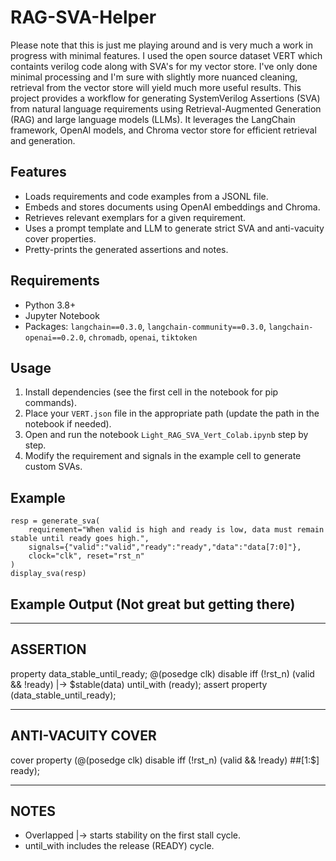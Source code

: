 # RAG-SVA-Helper
Please note that this is just me playing around and is very much a work in progress with minimal features.
I used the open source dataset VERT which containts verilog code along with SVA's for my vector store. I've only done minimal processing and I'm sure with slightly more nuanced cleaning, retrieval from the vector store will yield much more useful results. 
This project provides a workflow for generating SystemVerilog Assertions (SVA) from natural language requirements using Retrieval-Augmented Generation (RAG) and large language models (LLMs). It leverages the LangChain framework, OpenAI models, and Chroma vector store for efficient retrieval and generation. 

## Features
- Loads requirements and code examples from a JSONL file.
- Embeds and stores documents using OpenAI embeddings and Chroma.
- Retrieves relevant exemplars for a given requirement.
- Uses a prompt template and LLM to generate strict SVA and anti-vacuity cover properties.
- Pretty-prints the generated assertions and notes.

## Requirements
- Python 3.8+
- Jupyter Notebook
- Packages: `langchain==0.3.0`, `langchain-community==0.3.0`, `langchain-openai==0.2.0`, `chromadb`, `openai`, `tiktoken`

## Usage
1. Install dependencies (see the first cell in the notebook for pip commands).
2. Place your `VERT.json` file in the appropriate path (update the path in the notebook if needed).
3. Open and run the notebook `Light_RAG_SVA_Vert_Colab.ipynb` step by step.
4. Modify the requirement and signals in the example cell to generate custom SVAs.

## Example
```
resp = generate_sva(
    requirement="When valid is high and ready is low, data must remain stable until ready goes high.",
    signals={"valid":"valid","ready":"ready","data":"data[7:0]"},
    clock="clk", reset="rst_n"
)
display_sva(resp)
```
## Example Output (Not great but getting there)

------------------------------------------------------------
ASSERTION
------------------------------------------------------------
property data_stable_until_ready; @(posedge clk) disable iff (!rst_n) (valid && !ready) |-> $stable(data) until_with (ready); assert property (data_stable_until_ready);

------------------------------------------------------------
ANTI-VACUITY COVER
------------------------------------------------------------
cover property (@(posedge clk) disable iff (!rst_n) (valid && !ready) ##[1:$] ready);

------------------------------------------------------------
NOTES
------------------------------------------------------------
- Overlapped |-> starts stability on the first stall cycle.
- until_with includes the release (READY) cycle.


